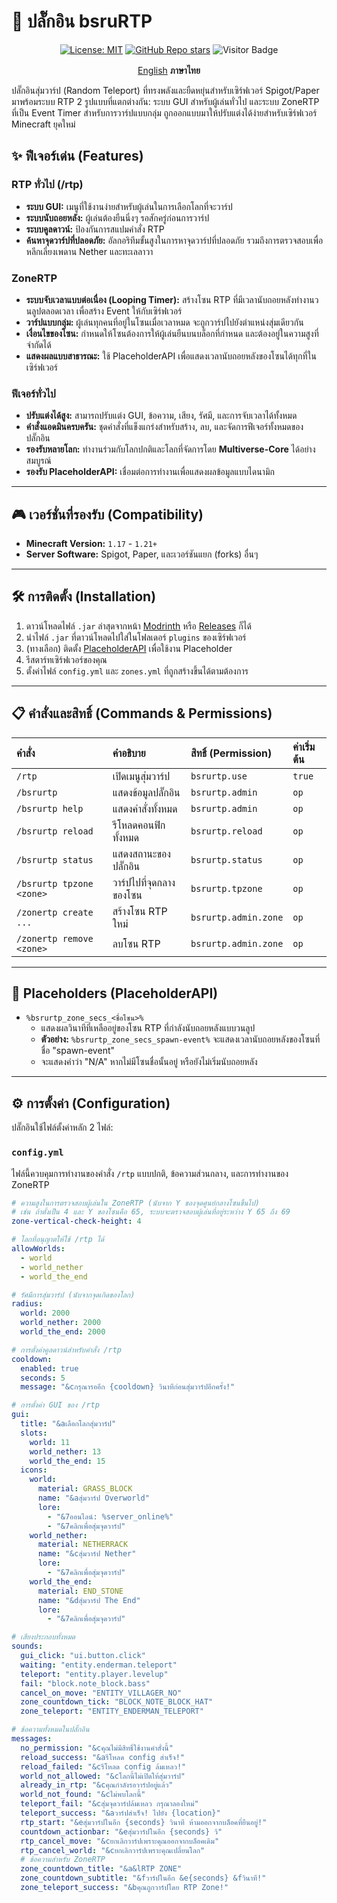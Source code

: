﻿# 🔌 ปลั๊กอิน bsruRTP

<div align="center">
  
[![License: MIT](https://img.shields.io/badge/License-MIT-yellow.svg)](https://opensource.org/licenses/MIT)
[![GitHub Repo stars](https://img.shields.io/github/stars/Nattapat2871/BsruRTP?style=flat-square)](https://github.com/Nattapat2871/BsruRTP/stargazers)
![Visitor Badge](https://api.visitorbadge.io/api/VisitorHit?user=Nattapat2871&repo=BsruRTP&countColor=%237B1E7A&style=flat-square)

</div>

<p align= "center">
        <a href="/README.md">English</a>   <b>ภาษาไทย</b>　




ปลั๊กอินสุ่มวาร์ป (Random Teleport) ที่ทรงพลังและยืดหยุ่นสำหรับเซิร์ฟเวอร์ Spigot/Paper มาพร้อมระบบ RTP 2 รูปแบบที่แตกต่างกัน: ระบบ GUI สำหรับผู้เล่นทั่วไป และระบบ ZoneRTP ที่เป็น Event Timer สำหรับการวาร์ปแบบกลุ่ม ถูกออกแบบมาให้ปรับแต่งได้ง่ายสำหรับเซิร์ฟเวอร์ Minecraft ยุคใหม่


## ✨ ฟีเจอร์เด่น (Features)

### RTP ทั่วไป (/rtp)
- **ระบบ GUI:** เมนูที่ใช้งานง่ายสำหรับผู้เล่นในการเลือกโลกที่จะวาร์ป
- **ระบบนับถอยหลัง:** ผู้เล่นต้องยืนนิ่งๆ รอสักครู่ก่อนการวาร์ป
- **ระบบคูลดาวน์:** ป้องกันการสแปมคำสั่ง RTP
- **ค้นหาจุดวาร์ปที่ปลอดภัย:** อัลกอริทึมขั้นสูงในการหาจุดวาร์ปที่ปลอดภัย รวมถึงการตรวจสอบเพื่อหลีกเลี่ยงเพดาน Nether และทะเลลาวา

### ZoneRTP
- **ระบบจับเวลาแบบต่อเนื่อง (Looping Timer):** สร้างโซน RTP ที่มีเวลานับถอยหลังทำงานวนลูปตลอดเวลา เพื่อสร้าง Event ให้กับเซิร์ฟเวอร์
- **วาร์ปแบบกลุ่ม:** ผู้เล่นทุกคนที่อยู่ในโซนเมื่อเวลาหมด จะถูกวาร์ปไปยังตำแหน่งสุ่มเดียวกัน
- **เงื่อนไขของโซน:** กำหนดให้โซนต้องการให้ผู้เล่นยืนบนบล็อกที่กำหนด และต้องอยู่ในความสูงที่จำกัดได้
- **แสดงผลแบบสาธารณะ:** ใช้ PlaceholderAPI เพื่อแสดงเวลานับถอยหลังของโซนได้ทุกที่ในเซิร์ฟเวอร์

### ฟีเจอร์ทั่วไป
- **ปรับแต่งได้สูง:** สามารถปรับแต่ง GUI, ข้อความ, เสียง, รัศมี, และการจับเวลาได้ทั้งหมด
- **คำสั่งแอดมินครบครัน:** ชุดคำสั่งที่แข็งแกร่งสำหรับสร้าง, ลบ, และจัดการฟีเจอร์ทั้งหมดของปลั๊กอิน
- **รองรับหลายโลก:** ทำงานร่วมกับโลกปกติและโลกที่จัดการโดย **Multiverse-Core** ได้อย่างสมบูรณ์
- **รองรับ PlaceholderAPI:** เชื่อมต่อการทำงานเพื่อแสดงผลข้อมูลแบบไดนามิก

---
## 🎮 เวอร์ชั่นที่รองรับ (Compatibility)

- **Minecraft Version:** `1.17` - `1.21+`
- **Server Software:** Spigot, Paper, และเวอร์ชันแยก (forks) อื่นๆ

---
## 🛠️ การติดตั้ง (Installation)

1.  ดาวน์โหลดไฟล์ `.jar` ล่าสุดจากหน้า [Modrinth](https://modrinth.com/plugin/bsrurtp) หรือ [Releases](https://github.com/Nattapat2871/BsruRTP/releases) ก็ได้
2.  นำไฟล์ `.jar` ที่ดาวน์โหลดไปใส่ในโฟลเดอร์ `plugins` ของเซิร์ฟเวอร์
3.  (ทางเลือก) ติดตั้ง [PlaceholderAPI](https://www.spigotmc.org/resources/placeholderapi.624/) เพื่อใช้งาน Placeholder
4.  รีสตาร์ทเซิร์ฟเวอร์ของคุณ
5.  ตั้งค่าไฟล์ `config.yml` และ `zones.yml` ที่ถูกสร้างขึ้นได้ตามต้องการ

---
## 📋 คำสั่งและสิทธิ์ (Commands & Permissions)

| คำสั่ง | คำอธิบาย | สิทธิ์ (Permission) | ค่าเริ่มต้น |
| :--- | :--- | :--- | :--- |
| `/rtp` | เปิดเมนูสุ่มวาร์ป | `bsrurtp.use` | `true` |
| `/bsrurtp` | แสดงข้อมูลปลั๊กอิน | `bsrurtp.admin` | `op` |
| `/bsrurtp help` | แสดงคำสั่งทั้งหมด | `bsrurtp.admin` | `op` |
| `/bsrurtp reload` | รีโหลดคอนฟิกทั้งหมด | `bsrurtp.reload` | `op` |
| `/bsrurtp status` | แสดงสถานะของปลั๊กอิน | `bsrurtp.status` | `op` |
| `/bsrurtp tpzone <zone>` | วาร์ปไปที่จุดกลางของโซน | `bsrurtp.tpzone` | `op` |
| `/zonertp create ...` | สร้างโซน RTP ใหม่ | `bsrurtp.admin.zone` | `op` |
| `/zonertp remove <zone>` | ลบโซน RTP | `bsrurtp.admin.zone` | `op` |

---
## 🔌 Placeholders (PlaceholderAPI)

- `%bsrurtp_zone_secs_<ชื่อโซน>%`
    - แสดงผลวินาทีที่เหลืออยู่ของโซน RTP ที่กำลังนับถอยหลังแบบวนลูป
    - **ตัวอย่าง:** `%bsrurtp_zone_secs_spawn-event%` จะแสดงเวลานับถอยหลังของโซนที่ชื่อ "spawn-event"
    - จะแสดงคำว่า "N/A" หากไม่มีโซนชื่อนั้นอยู่ หรือยังไม่เริ่มนับถอยหลัง

---
## ⚙️ การตั้งค่า (Configuration)

ปลั๊กอินใช้ไฟล์ตั้งค่าหลัก 2 ไฟล์:

### `config.yml`
ไฟล์นี้ควบคุมการทำงานของคำสั่ง `/rtp` แบบปกติ, ข้อความส่วนกลาง, และการทำงานของ ZoneRTP

```yaml
# ความสูงในการตรวจสอบผู้เล่นใน ZoneRTP (นับจาก Y ของจุดศูนย์กลางโซนขึ้นไป)
# เช่น ถ้าตั้งเป็น 4 และ Y ของโซนคือ 65, ระบบจะตรวจสอบผู้เล่นที่อยู่ระหว่าง Y 65 ถึง 69
zone-vertical-check-height: 4

# โลกที่อนุญาตให้ใช้ /rtp ได้
allowWorlds:
  - world
  - world_nether
  - world_the_end

# รัศมีการสุ่มวาร์ป (นับจากจุดเกิดของโลก)
radius:
  world: 2000
  world_nether: 2000
  world_the_end: 2000

# การตั้งค่าคูลดาวน์สำหรับคำสั่ง /rtp
cooldown:
  enabled: true
  seconds: 5
  message: "&cกรุณารออีก {cooldown} วินาทีก่อนสุ่มวาร์ปอีกครั้ง!"

# การตั้งค่า GUI ของ /rtp
gui:
  title: "&aเลือกโลกสุ่มวาร์ป"
  slots:
    world: 11
    world_nether: 13
    world_the_end: 15
  icons:
    world:
      material: GRASS_BLOCK
      name: "&aสุ่มวาร์ป Overworld"
      lore:
        - "&7ออนไลน์: %server_online%"
        - "&7คลิกเพื่อสุ่มจุดวาร์ป"
    world_nether:
      material: NETHERRACK
      name: "&cสุ่มวาร์ป Nether"
      lore:
        - "&7คลิกเพื่อสุ่มจุดวาร์ป"
    world_the_end:
      material: END_STONE
      name: "&dสุ่มวาร์ป The End"
      lore:
        - "&7คลิกเพื่อสุ่มจุดวาร์ป"

# เสียงประกอบทั้งหมด
sounds:
  gui_click: "ui.button.click"
  waiting: "entity.enderman.teleport"
  teleport: "entity.player.levelup"
  fail: "block.note_block.bass"
  cancel_on_move: "ENTITY_VILLAGER_NO"
  zone_countdown_tick: "BLOCK_NOTE_BLOCK_HAT"
  zone_teleport: "ENTITY_ENDERMAN_TELEPORT"

# ข้อความทั้งหมดในปลั๊กอิน
messages:
  no_permission: "&cคุณไม่มีสิทธิ์ใช้งานคำสั่งนี้"
  reload_success: "&aรีโหลด config สำเร็จ!"
  reload_failed: "&cรีโหลด config ล้มเหลว!"
  world_not_allowed: "&cโลกนี้ไม่เปิดให้สุ่มวาร์ป"
  already_in_rtp: "&cคุณกำลังรอวาร์ปอยู่แล้ว"
  world_not_found: "&cไม่พบโลกนี้"
  teleport_fail: "&cสุ่มจุดวาร์ปล้มเหลว กรุณาลองใหม่"
  teleport_success: "&aวาร์ปสำเร็จ! ไปยัง {location}"
  rtp_start: "&eสุ่มวาร์ปในอีก {seconds} วินาที ห้ามออกจากบล็อคที่ยืนอยู่!"
  countdown_actionbar: "&eสุ่มวาร์ปในอีก {seconds} วิ"
  rtp_cancel_move: "&cยกเลิกวาร์ปเพราะคุณออกจากบล็อคเดิม"
  rtp_cancel_world: "&cยกเลิกวาร์ปเพราะคุณเปลี่ยนโลก"
  # ข้อความสำหรับ ZoneRTP
  zone_countdown_title: "&a&lRTP ZONE"
  zone_countdown_subtitle: "&fวาร์ปในอีก &e{seconds} &fวินาที!"
  zone_teleport_success: "&bคุณถูกวาร์ปโดย RTP Zone!"
